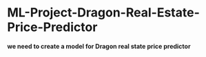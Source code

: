 # ML-Project-Dragon-Real-Estate-Price-Predictor
**we need to create a model for Dragon real state price predictor**
